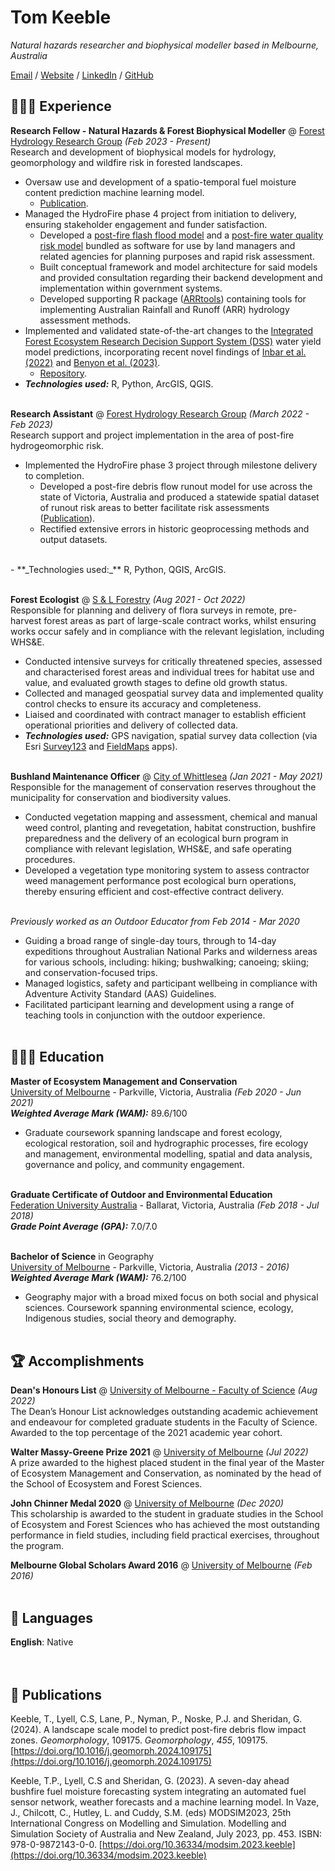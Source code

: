# Tom Keeble

_Natural hazards researcher and biophysical modeller based in Melbourne, Australia_ <br>

[Email](mailto:tomkeeble0@gmail.com) / [Website](https://tom-keeble.github.io/CV/) / [LinkedIn](https://www.linkedin.com/in/tom-keeble-674005205/) / [GitHub](https://github.com/tom-keeble/)

## 👩🏼‍💻 Experience

**Research Fellow - Natural Hazards & Forest Biophysical Modeller** @ [Forest Hydrology Research Group](https://sefs-saf.unimelb.edu.au/research/themes/forests-and-water/) _(Feb 2023 - Present)_ <br>
Research and development of biophysical models for hydrology, geomorphology and wildfire risk in forested landscapes.
  - Oversaw use and development of a spatio-temporal fuel moisture content prediction machine learning model.
    - [Publication](https://doi.org/10.36334/modsim.2023.keeble).
  - Managed the HydroFire phase 4 project from initiation to delivery, ensuring stakeholder engagement and funder satisfaction.
    - Developed  a [post-fire flash flood model](https://github.com/tom-keeble/HydroFire_FlashFlood) and a [post-fire water quality risk model](https://github.com/tom-keeble/HydroFire_WaterQuality) bundled as software for use by land managers and related agencies for planning purposes and rapid risk assessment.
    - Built conceptual framework and model architecture for said models and provided consultation regarding their backend development and implementation within government systems.
    - Developed supporting R package ([ARRtools](https://github.com/tom-keeble/ARRtools)) containing tools for implementing Australian Rainfall and Runoff (ARR) hydrology assessment methods.
  - Implemented and validated state-of-the-art changes to the [Integrated Forest Ecosystem Research Decision Support System (DSS)](https://www.ffm.vic.gov.au/__data/assets/pdf_file/0019/410941/IFER-DSS-Fact-Sheet-Final.pdf) water yield model predictions, incorporating recent novel findings of [Inbar et al. (2022)](https://doi.org/10.1016/j.scitotenv.2022.158410) and [Benyon et al. (2023)](https://doi.org/10.1016/j.jhydrol.2023.129157).
    - [Repository](https://github.com/tom-keeble/HydroFire_WaterYield).
  - **_Technologies used:_** R, Python, ArcGIS, QGIS.
<br><br>

**Research Assistant** @ [Forest Hydrology Research Group](https://sefs-saf.unimelb.edu.au/research/themes/forests-and-water/) _(March 2022 - Feb 2023)_ <br>
Research support and project implementation in the area of post-fire hydrogeomorphic risk.
  - Implemented the HydroFire phase 3 project through milestone delivery to completion.
    - Developed a post-fire debris flow runout model for use across the state of Victoria, Australia and produced a statewide spatial dataset of runout risk areas to better facilitate risk assessments ([Publication](http://dx.doi.org/10.2139/ssrn.4513645)).
    - Rectified extensive errors in historic geoprocessing methods and output datasets.
<br>
  - **_Technologies used:_** R, Python, QGIS, ArcGIS.
<br><br>

**Forest Ecologist** @ [S & L Forestry](http://www.slforestry.com.au/) _(Aug 2021 - Oct 2022)_ <br>
Responsible for planning and delivery of flora surveys in remote, pre-harvest forest areas as part of large-scale contract works, whilst ensuring works occur safely and in compliance with the relevant legislation, including WHS&E.
- Conducted intensive surveys for critically threatened species, assessed and characterised forest areas and individual trees for habitat use and value, and evaluated growth stages to define old growth status.
- Collected and managed geospatial survey data and implemented quality control checks to ensure its accuracy and completeness.
- Liaised and coordinated with contract manager to establish efficient operational priorities and delivery of collected data.
- **_Technologies used:_** GPS navigation, spatial survey data collection (via Esri [Survey123](https://survey123.arcgis.com/) and [FieldMaps](https://www.arcgis.com/apps/fieldmaps/) apps).
<br><br>

**Bushland Maintenance Officer** @ [City of Whittlesea](https://www.whittlesea.vic.gov.au/) _(Jan 2021 - May 2021)_ <br>
Responsible for the management of conservation reserves throughout the municipality for conservation and biodiversity values.
- Conducted vegetation mapping and assessment, chemical and manual weed control, planting and revegetation, habitat construction, bushfire preparedness and the delivery of an ecological burn program in compliance with relevant legislation, WHS&E, and safe operating procedures.
- Developed a vegetation type monitoring system to assess contractor weed management performance post ecological burn operations, thereby ensuring efficient and cost-effective contract delivery.
<br><br>

_Previously worked as an Outdoor Educator from Feb 2014 - Mar 2020_ <br>
  - Guiding a broad range of single-day tours, through to 14-day expeditions throughout Australian National Parks and wilderness areas for various schools, including: hiking; bushwalking; canoeing; skiing; and conservation-focused trips.
- Managed logistics, safety and participant wellbeing in compliance with Adventure Activity Standard (AAS) Guidelines.
- Facilitated participant learning and development using a range of teaching tools in conjunction with the outdoor experience.
<br><br>

## 👩🏼‍🎓 Education

**Master of Ecosystem Management and Conservation** <br>
[University of Melbourne](https://study.unimelb.edu.au/find/courses/graduate/master-of-ecosystem-management-and-conservation/) - Parkville, Victoria, Australia _(Feb 2020 - Jun 2021)_ <br>
**_Weighted Average Mark (WAM):_** 89.6/100 <br>
- Graduate coursework spanning landscape and forest ecology, ecological restoration, soil and hydrographic processes, fire ecology and management, environmental modelling, spatial and data analysis, governance and policy, and community engagement. 
<br><br>

**Graduate Certificate of Outdoor and Environmental Education** <br>
[Federation University Australia](https://federation.edu.au/) - Ballarat, Victoria, Australia _(Feb 2018 - Jul 2018)_ <br>
**_Grade Point Average (GPA):_** 7.0/7.0
<br><br>

**Bachelor of Science** in Geography<br>
[University of Melbourne](https://study.unimelb.edu.au/find/courses/major/geography/) - Parkville, Victoria, Australia _(2013 - 2016)_ <br>
**_Weighted Average Mark (WAM):_** 76.2/100 <br>
- Geography major with a broad mixed focus on both social and physical sciences. Coursework spanning environmental science, ecology, Indigenous studies, social theory and demography. 
<br><br>

## 🏆 Accomplishments

**Dean's Honours List** @ [University of Melbourne - Faculty of Science](https://science.unimelb.edu.au/students/current-students-news-events/celebrating-our-best-students-with-deans-honours3) _(Aug 2022)_ <br>
The Dean’s Honour List acknowledges outstanding academic achievement and endeavour for completed graduate students in the Faculty of Science. Awarded to the top percentage of the 2021 academic year cohort.
<br>

**Walter Massy-Greene Prize 2021** @ [University of Melbourne](https://scholarships.unimelb.edu.au/awards/walter-massy-greene-prize) _(Jul 2022)_ <br>
A prize awarded to the highest placed student in the final year of the Master of Ecosystem Management and Conservation, as nominated by the head of the School of Ecosystem and Forest Sciences.
<br>

**John Chinner Medal 2020** @ [University of Melbourne](https://scholarships.unimelb.edu.au/awards/john-chinner-medal) _(Dec 2020)_<br>
This scholarship is awarded to the student in graduate studies in the School of Ecosystem and Forest Sciences who has achieved the most outstanding performance in field studies, including field practical exercises, throughout the program.
<br>

**Melbourne Global Scholars Award 2016** @ [University of Melbourne](https://scholarships.unimelb.edu.au/awards/mobility-awards) _(Feb 2016)_
<br><br>

## 💬 Languages

**English**: Native <br>
<br><br>

## 📖 Publications

Keeble, T., Lyell, C.S, Lane, P., Nyman, P., Noske, P.J. and Sheridan, G. (2024). A landscape scale model to predict post-fire debris flow impact zones. *Geomorphology*, 109175. *Geomorphology*, *455*, 109175. [https://doi.org/10.1016/j.geomorph.2024.109175](https://doi.org/10.1016/j.geomorph.2024.109175) <br>

Keeble, T.P., Lyell, C.S and Sheridan, G. (2023). A seven-day ahead bushfire fuel moisture forecasting system integrating an automated fuel sensor network, weather forecasts and a machine learning model. In Vaze, J., Chilcott, C., Hutley, L. and Cuddy, S.M. (eds) MODSIM2023, 25th International Congress on Modelling and Simulation. Modelling and Simulation Society of Australia and New Zealand, July 2023, pp. 453. ISBN: 978-0-9872143-0-0. [https://doi.org/10.36334/modsim.2023.keeble](https://doi.org/10.36334/modsim.2023.keeble) <br>
